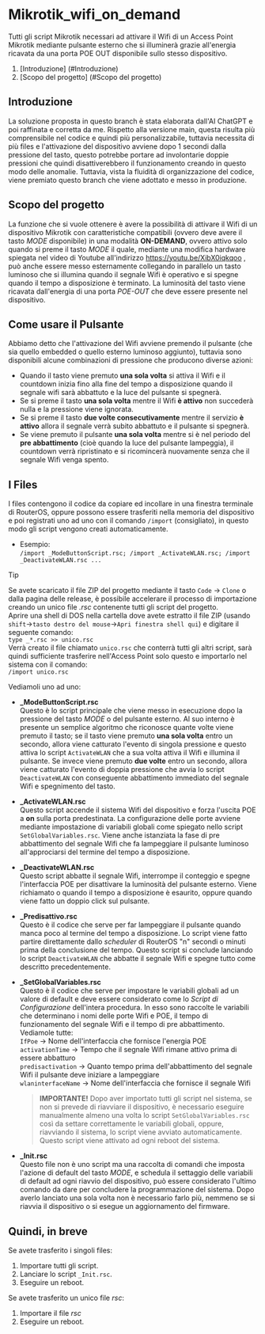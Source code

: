 # Mikrotik_wifi_on_demand
Tutti gli script Mikrotik necessari ad attivare il Wifi di un Access Point Mikrotik mediante pulsante esterno che si illuminerà grazie all'energia ricavata da una porta POE OUT disponibile sullo stesso dispositivo.

1. [Introduzione] (#Introduzione)
2. [Scopo del progetto] (#Scopo del progetto)

## Introduzione <a name="introduzione"></a>
La soluzione proposta in questo branch è stata elaborata dall'AI ChatGPT e poi raffinata e corretta da me.
Rispetto alla versione main, questa risulta più comprensibile nel codice e quindi più personalizzabile, tuttavia necessita di più files e l'attivazione del dispositivo avviene dopo 1 secondi dalla pressione del tasto, questo potrebbe portare ad involontarie doppie pressioni che quindi disattiverebbero il funzionamento creando in questo modo delle anomalie.
Tuttavia, vista la fluidità di organizzazione del codice, viene premiato questo branch che viene adottato e messo in produzione.
## Scopo del progetto <a name="Scopo del progetto"></a>
La funzione che si vuole ottenere è avere la possibilità di attivare il Wifi di un dispositivo Mikrotik con caratteristiche compatibili (ovvero deve avere il tasto *MODE* disponibile) in una modalità **ON-DEMAND**, ovvero attivo solo quando si preme il tasto *MODE* il quale, mediante una modifica hardware spiegata nel video di Youtube all'indirizzo https://youtu.be/XibX0iqkqoo , può anche essere messo esternamente collegando in parallelo un tasto luminoso che si illumina quando il segnale Wifi è operativo e si spegne quando il tempo a disposizione è terminato. La luminosità del tasto viene ricavata dall'energia di una porta *POE-OUT* che deve essere presente nel dispositivo.

## Come usare il Pulsante
Abbiamo detto che l'attivazione del Wifi avviene premendo il pulsante (che sia quello embedded o quello esterno luminoso aggiunto), tuttavia sono disponibili alcune combinazioni di pressione che producono diverse azioni:
- Quando il tasto viene premuto **una sola volta** si attiva il Wifi e il countdown inizia fino alla fine del tempo a disposizione quando il segnale wifi sarà abbattuto e la luce del pulsante si spegnerà.
- Se si preme il tasto **una sola volta** mentre il Wifi **è attivo** non succederà nulla e la pressione viene ignorata.
- Se si preme il tasto **due volte consecutivamente** mentre il servizio **è attivo** allora il segnale verrà subito abbattuto e il pulsante si spegnerà.
- Se viene premuto il pulsante **una sola volta** mentre si è nel periodo del **pre abbattimento** (cioè quando la luce del pulsante lampeggia), il countdown verrà ripristinato e si ricomincerà nuovamente senza che il segnale Wifi venga spento.

## I Files
I files contengono il codice da copiare ed incollare in una finestra terminale di RouterOS, oppure possono essere trasferiti nella memoria del dispositivo e poi registrati uno ad uno con il comando `/import` (consigliato), in questo modo gli script vengono creati automaticamente.
- Esempio:<br>
    `/import _ModeButtonScript.rsc; /import _ActivateWLAN.rsc; /import _DeactivateWLAN.rsc ... `

  
> [!TIP]
> Se avete scaricato il file ZIP del progetto mediante il tasto `Code` -> `Clone` o dalla pagina delle release, è possibile accelerare il processo di importazione creando un unico file *\.rsc* contenente tutti gli script del progetto.<br>
> Aprire una shell di DOS nella cartella dove avete estratto il file ZIP (usando `shift`->`tasto destro del mouse`->`Apri finestra shell qui`) e digitare il seguente comando:<br>
> `type _*.rsc >> unico.rsc`<br>
> Verrà creato il file chiamato `unico.rsc` che conterrà tutti gli altri script, sarà quindi sufficiente trasferire nell'Access Point solo questo e importarlo nel sistema con il comando:<br>
> `/import unico.rsc`

Vediamoli uno ad uno:
- **_ModeButtonScript.rsc**<br>
  Questo è lo script principale che viene messo in esecuzione dopo la pressione del tasto *MODE* o del pulsante esterno. Al suo interno è presente un semplice algoritmo che riconosce quante volte viene premuto il tasto; se il tasto viene premuto **una sola volta** entro un secondo, allora viene catturato l'evento di singola pressione e questo attiva lo script `ActivateWLAN` che a sua volta attiva il Wifi e illumina il pulsante.
  Se invece viene premuto **due volte** entro un secondo, allora viene catturato l'evento di doppia pressione che avvia lo script `DeactivateWLAN` con conseguente abbattimento immediato del segnale Wifi e spegnimento del tasto.
- **_ActivateWLAN.rsc**<br>
  Questo script accende il sistema Wifi del dispositivo e forza l'uscita POE a **on** sulla porta predestinata. La configurazione delle porte avviene mediante impostazione di variabili globali come spiegato nello script `SetGlobalVariables.rsc`.
  Viene anche istanziata la fase di pre abbattimento del segnale Wifi che fa lampeggiare il pulsante luminoso all'approciarsi del termine del tempo a disposizione.
- **_DeactivateWLAN.rsc**<br>
  Questo script abbatte il segnale Wifi, interrompe il conteggio e spegne l'interfaccia POE per disattivare la luminosità del pulsante esterno. Viene richiamato o quando il tempo a disposizione è esaurito, oppure quando viene fatto un doppio click sul pulsante.
- **_Predisattivo.rsc**<br>
  Questo è il codice che serve per far lampeggiare il pulsante quando manca poco al termine del tempo a disposizione. Lo script viene fatto partire direttamente dallo *scheduler* di RouterOS "n" secondi o minuti prima della conclusione del tempo.
  Questo script si conclude lanciando lo script `DeactivateWLAN` che abbatte il segnale Wifi e spegne tutto come descritto precedentemente.
- **_SetGlobalVariables.rsc**<br>
  Questo è il codice che serve per impostare le variabili globali ad un valore di default e deve essere considerato come lo *Script di Configurazione* dell'intera procedura. In esso sono raccolte le variabili che determinano i nomi delle porte Wifi e POE, il tempo di funzionamento del segnale Wifi e il tempo di pre abbattimento. Vediamole tutte:<br>
  `IfPoe` -> Nome dell'interfaccia che fornisce l'energia POE<br>
  `activationTime` -> Tempo che il segnale Wifi rimane attivo prima di essere abbatturo<br>
  `predisactivation` -> Quanto tempo prima dell'abbattimento del segnale Wifi il pulsante deve iniziare a lampeggiare<br>
  `wlaninterfaceName` -> Nome dell'interfaccia che fornisce il segnale Wifi<br>
  
  > **IMPORTANTE!**
  > Dopo aver importato tutti gli script nel sistema, se non si prevede di riavviare il dispositivo, è necessario eseguire manualmente almeno una volta lo script `SetGlobalVariables.rsc` così da settare correttamente le variabili globali, oppure, riavviando il sistema, lo script viene avviato automaticamente. Questo script viene attivato ad ogni reboot del sistema.<br>
  
- **_Init.rsc**<br>
  Questo file non è uno script ma una raccolta di comandi che imposta l'azione di default del tasto *MODE*, e schedula il settaggio delle variabili di default ad ogni riavvio del dispositivo, può essere considerato l'ultimo comando da dare per concludere la programmazione del sistema. Dopo averlo lanciato una sola volta non è necessario farlo più, nemmeno se si riavvia il dispositivo o si esegue un aggiornamento del firmware.

## Quindi, in breve
Se avete trasferito i singoli files:
  1. Importare tutti gli script.
  2. Lanciare lo script `_Init.rsc`.
  3. Eseguire un reboot.

Se avete trasferito un unico file *rsc*:
  1. Importare il file *rsc*
  2. Eseguire un reboot.

